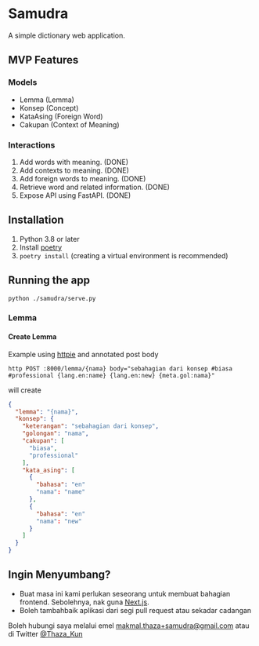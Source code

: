 # Samudra

A simple dictionary web application.

## MVP Features

### Models

- Lemma (Lemma)
- Konsep (Concept)
- KataAsing (Foreign Word)
- Cakupan (Context of Meaning)

### Interactions

1. Add words with meaning. (DONE)
2. Add contexts to meaning. (DONE)
3. Add foreign words to meaning. (DONE)
4. Retrieve word and related information. (DONE)
5. Expose API using FastAPI. (DONE)

## Installation

1. Python 3.8 or later
2. Install [poetry](https://python-poetry.org/docs/)
3. `poetry install` (creating a virtual environment is recommended)

## Running the app

`python ./samudra/serve.py`

### Lemma

#### Create Lemma

Example using [httpie](www.httpie.io) and annotated post body

```shell
http POST :8000/lemma/{nama} body="sebahagian dari konsep #biasa #professional {lang.en:name} {lang.en:new} {meta.gol:nama}"
```

will create

```json
{
  "lemma": "{nama}",
  "konsep": {
    "keterangan": "sebahagian dari konsep",
    "golongan": "nama",
    "cakupan": [
      "biasa",
      "professional"
    ],
    "kata_asing": [
      {
        "bahasa": "en"
        "nama": "name"
      },
      {
        "bahasa": "en"
        "nama": "new"
      }
    ]
  }
}
```

## Ingin Menyumbang?

- Buat masa ini kami perlukan seseorang untuk membuat bahagian frontend.
  Sebolehnya, nak guna [Next.js](https://nextjs.org/).
- Boleh tambahbaik aplikasi dari segi pull request atau sekadar cadangan

Boleh hubungi saya melalui emel [makmal.thaza+samudra@gmail.com](mailto:makmal.thaza+samudra@gmail.com) atau di
Twitter [@Thaza_Kun](www.twitter.com/Thaza_Kun)